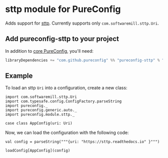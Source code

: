 # sttp module for PureConfig

Adds support for [sttp](https://github.com/softwaremill/sttp). Currently supports only `com.softwaremill.sttp.Uri`.

## Add pureconfig-sttp to your project

In addition to [core PureConfig](https://github.com/pureconfig/pureconfig), you'll need:

```scala
libraryDependencies += "com.github.pureconfig" %% "pureconfig-sttp" % "0.11.0"
```

## Example

To load an sttp `Uri` into a configuration, create a new class:

```tut:silent
import com.softwaremill.sttp.Uri
import com.typesafe.config.ConfigFactory.parseString
import pureconfig._
import pureconfig.generic.auto._
import pureconfig.module.sttp._

case class AppConfig(uri: Uri)
```

Now, we can load the configuration with the following code:

```tut:book
val config = parseString("""{uri: "https://sttp.readthedocs.io" }""")

loadConfig[AppConfig](config)
```
